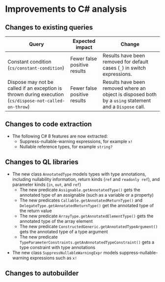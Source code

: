 # Improvements to C# analysis

## Changes to existing queries

| **Query**                    | **Expected impact**    | **Change**                        |
|------------------------------|------------------------|-----------------------------------|
| Constant condition (`cs/constant-condition`) | Fewer false positive results | Results have been removed for default cases (`_`) in switch expressions. |
| Dispose may not be called if an exception is thrown during execution (`cs/dispose-not-called-on-throw`) | Fewer false positive results | Results have been removed where an object is disposed both by a `using` statement and a `Dispose` call. |

## Changes to code extraction

* The following C# 8 features are now extracted:
  - Suppress-nullable-warning expressions, for example `x!`
  - Nullable reference types, for example `string?`

## Changes to QL libraries

* The new class `AnnotatedType` models types with type annotations, including nullability information, return kinds (`ref` and `readonly ref`), and parameter kinds (`in`, `out`, and `ref`)
  - The new predicate `Assignable.getAnnotatedType()` gets the annotated type of an assignable (such as a variable or a property)
  - The new predicates `Callable.getAnnotatedReturnType()` and `DelegateType.getAnnotatedReturnType()` get the annotated type of the return value
  - The new predicate `ArrayType.getAnnotatedElementType()` gets the annotated type of the array element
  - The new predicate `ConstructedGeneric.getAnnotatedTypeArgument()` gets the annotated type of a type argument
  - The new predicate `TypeParameterConstraints.getAnAnnotatedTypeConstraint()` gets a type constraint with type annotations
* The new class `SuppressNullableWarningExpr` models suppress-nullable-warning expressions such as `x!`

## Changes to autobuilder

